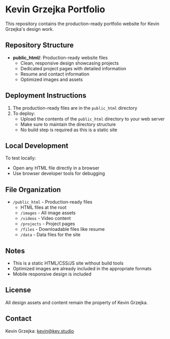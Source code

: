 # Kevin Grzejka Portfolio

This repository contains the production-ready portfolio website for Kevin Grzejka's design work.

## Repository Structure

- **public_html/**: Production-ready website files
  - Clean, responsive design showcasing projects
  - Dedicated project pages with detailed information
  - Resume and contact information
  - Optimized images and assets

## Deployment Instructions

1. The production-ready files are in the `public_html` directory
2. To deploy:
   - Upload the contents of the `public_html` directory to your web server
   - Make sure to maintain the directory structure
   - No build step is required as this is a static site

## Local Development

To test locally:
- Open any HTML file directly in a browser
- Use browser developer tools for debugging

## File Organization

- `/public_html` - Production-ready files
  - HTML files at the root
  - `/images` - All image assets
  - `/videos` - Video content
  - `/projects` - Project pages
  - `/files` - Downloadable files like resume
  - `/data` - Data files for the site

## Notes

- This is a static HTML/CSS/JS site without build tools
- Optimized images are already included in the appropriate formats
- Mobile responsive design is included

## License

All design assets and content remain the property of Kevin Grzejka.

## Contact

Kevin Grzejka: kevin@kev.studio

